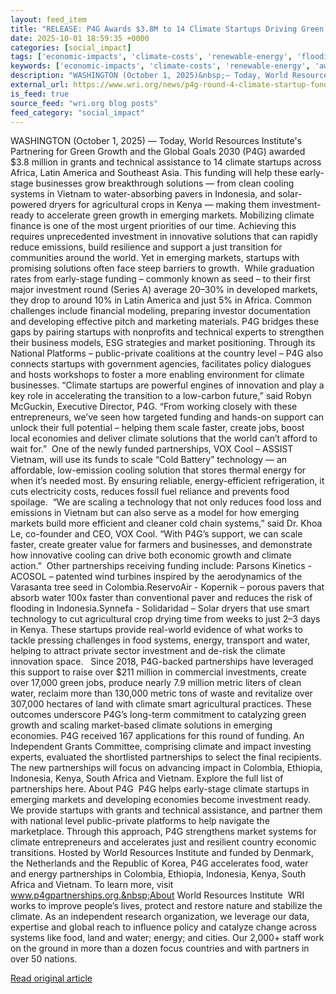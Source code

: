 ```yaml
---
layout: feed_item
title: "RELEASE: P4G Awards $3.8M to 14 Climate Startups Driving Green Innovation in Emerging Markets"
date: 2025-10-01 18:59:35 +0000
categories: [social_impact]
tags: ['economic-impacts', 'climate-costs', 'renewable-energy', 'flooding', 'wind-power', 'urgent', 'fossil-fuels', 'emissions', 'solar-power', 'year-2025']
keywords: ['economic-impacts', 'climate-costs', 'renewable-energy', 'awards', 'flooding', 'release', 'wind-power', 'climate']
description: "WASHINGTON (October 1, 2025)&nbsp;— Today, World Resources Institute's Partnering for Green Growth and the Global Goals 2030 (P4G) awarded $3"
external_url: https://www.wri.org/news/p4g-round-4-climate-startup-funding-2025
is_feed: true
source_feed: "wri.org blog posts"
feed_category: "social_impact"
---
```


WASHINGTON (October 1, 2025)&nbsp;— Today, World Resources Institute's Partnering for Green Growth and the Global Goals 2030 (P4G) awarded $3.8 million in grants and technical assistance to 14 climate startups across Africa, Latin America and Southeast Asia. This funding will help these early-stage businesses grow breakthrough solutions — from clean cooling systems in Vietnam to water-absorbing pavers in Indonesia, and solar-powered dryers for agricultural crops in Kenya&nbsp;— making them investment-ready to accelerate green growth in emerging markets.&nbsp;Mobilizing climate finance is one of the most urgent priorities of our time. Achieving this requires unprecedented investment in innovative solutions that can rapidly reduce emissions, build resilience and support a just transition for communities around the world. Yet in emerging markets, startups with promising solutions often face steep barriers to growth.&nbsp;&nbsp;While graduation rates from early-stage funding – commonly known as seed – to their first major investment round (Series A) average 20–30% in developed markets, they drop to around 10% in Latin America and just 5% in Africa. Common challenges include financial modeling, preparing investor documentation and developing effective pitch and marketing materials.&nbsp;P4G bridges these gaps by pairing startups with nonprofits and technical experts to strengthen their business models, ESG strategies and market positioning. Through its National Platforms – public-private coalitions at the country level – P4G also connects startups with government agencies, facilitates policy dialogues and hosts workshops to foster a more enabling environment for climate businesses.&nbsp;“Climate startups are powerful engines of innovation and play a key role in accelerating the transition to a low-carbon future,” said Robyn McGuckin, Executive Director, P4G. “From working closely with these entrepreneurs, we’ve seen how targeted funding and hands-on support can unlock their full potential – helping them scale faster, create jobs, boost local economies and deliver climate solutions that the world can’t afford to wait for.”&nbsp;&nbsp;One of the newly funded partnerships, VOX Cool – ASSIST Vietnam, will use its funds to scale “Cold Battery” technology — an affordable, low-emission cooling solution that stores thermal energy for when it’s needed most. By ensuring reliable, energy-efficient refrigeration, it cuts electricity costs, reduces fossil fuel reliance and prevents food spoilage. &nbsp;“We are scaling a technology that not only reduces food loss and emissions in Vietnam but can also serve as a model for how emerging markets build more efficient and cleaner cold chain systems,” said Dr. Khoa Le, co-founder and CEO, VOX Cool. “With P4G’s support, we can scale faster, create greater value for farmers and businesses, and demonstrate how innovative cooling can drive both economic growth and climate action.”&nbsp;&nbsp;Other partnerships receiving funding include:&nbsp;Parsons Kinetics - ACOSOL&nbsp;– patented wind turbines inspired by the aerodynamics of the Varasanta tree seed in Colombia.ReservoAir - Kopernik&nbsp;– porous pavers that absorb water 100x faster than conventional paver and reduces the risk of flooding in Indonesia.Synnefa - Solidaridad&nbsp;– Solar dryers that use smart technology to cut agricultural crop drying time from weeks to just 2–3 days in Kenya.&nbsp;These startups provide real-world evidence of what works to tackle pressing challenges in food systems, energy, transport and water, helping to attract private sector investment and de-risk the climate innovation space.&nbsp;&nbsp;&nbsp;Since 2018, P4G-backed partnerships have leveraged this support to raise over $211 million in commercial investments, create over 17,000 green jobs, produce nearly 7.9 million metric liters of clean water, reclaim more than 130,000 metric tons of waste and revitalize over 307,000 hectares of land with climate smart agricultural practices. These outcomes underscore P4G’s long-term commitment to catalyzing green growth and scaling market-based climate solutions in emerging economies.&nbsp;P4G received 167 applications for this round of funding. An Independent Grants Committee, comprising climate and impact investing experts, evaluated the shortlisted partnerships to select the final recipients. The new partnerships will focus on advancing impact in Colombia, Ethiopia, Indonesia, Kenya, South Africa and Vietnam.&nbsp;Explore the full list of partnerships here.&nbsp;About P4G&nbsp;&nbsp;P4G helps early-stage climate startups in emerging markets and developing economies become investment ready. We provide startups with grants and technical assistance, and partner them with national level public-private platforms to help navigate the marketplace. Through this approach, P4G strengthens market systems for climate entrepreneurs and accelerates just and resilient country economic transitions. Hosted by World Resources Institute and funded by Denmark, the Netherlands and the Republic of Korea, P4G accelerates food, water and energy partnerships in Colombia, Ethiopia, Indonesia, Kenya, South Africa and Vietnam. To learn more, visit www.p4gpartnerships.org.&nbsp;About World Resources Institute&nbsp;&nbsp;WRI works to improve people’s lives, protect and restore nature and stabilize the climate. As an independent research organization, we leverage our data, expertise and global reach to influence policy and catalyze change across systems like food, land and water; energy; and cities. Our 2,000+ staff work on the ground in more than a dozen focus countries and with partners in over 50 nations. &nbsp;&nbsp;

[Read original article](https://www.wri.org/news/p4g-round-4-climate-startup-funding-2025)
